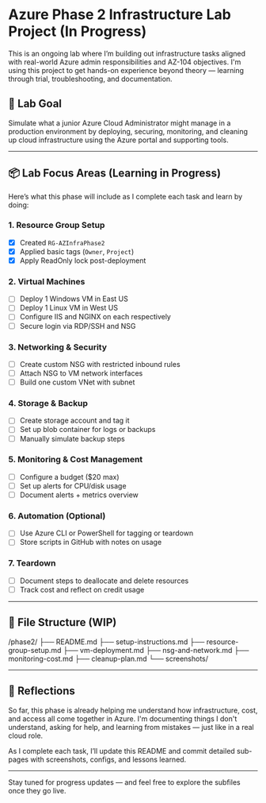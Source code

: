 # Azure Phase 2 Infrastructure Lab Project (In Progress)

This is an ongoing lab where I’m building out infrastructure tasks aligned with real-world Azure admin responsibilities and AZ-104 objectives. I'm using this project to get
hands-on experience beyond theory — learning through trial, troubleshooting, and documentation.

## 🎯 Lab Goal

Simulate what a junior Azure Cloud Administrator might manage in a production environment by deploying, securing, monitoring, and cleaning up cloud infrastructure 
using the Azure portal and supporting tools.

---

## 📦 Lab Focus Areas (Learning in Progress)

Here’s what this phase will include as I complete each task and learn by doing:

### 1. Resource Group Setup
- [x] Created `RG-AZInfraPhase2`
- [x] Applied basic tags (`Owner`, `Project`)
- [x] Apply ReadOnly lock post-deployment

### 2. Virtual Machines
- [ ] Deploy 1 Windows VM in East US  
- [ ] Deploy 1 Linux VM in West US  
- [ ] Configure IIS and NGINX on each respectively  
- [ ] Secure login via RDP/SSH and NSG

### 3. Networking & Security
- [ ] Create custom NSG with restricted inbound rules  
- [ ] Attach NSG to VM network interfaces  
- [ ] Build one custom VNet with subnet

### 4. Storage & Backup
- [ ] Create storage account and tag it  
- [ ] Set up blob container for logs or backups  
- [ ] Manually simulate backup steps

### 5. Monitoring & Cost Management
- [ ] Configure a budget ($20 max)
- [ ] Set up alerts for CPU/disk usage
- [ ] Document alerts + metrics overview

### 6. Automation (Optional)
- [ ] Use Azure CLI or PowerShell for tagging or teardown  
- [ ] Store scripts in GitHub with notes on usage

### 7. Teardown
- [ ] Document steps to deallocate and delete resources  
- [ ] Track cost and reflect on credit usage

---

## 📁 File Structure (WIP)
/phase2/
├── README.md
├── setup-instructions.md
├── resource-group-setup.md
├── vm-deployment.md
├── nsg-and-network.md
├── monitoring-cost.md
├── cleanup-plan.md
└── screenshots/

---

## 💬 Reflections

So far, this phase is already helping me understand how infrastructure, cost, and access all come together in Azure. I'm documenting things I don't understand, asking for 
help, and learning from mistakes — just like in a real cloud role.

As I complete each task, I’ll update this README and commit detailed sub-pages with screenshots, configs, and lessons learned.

---

Stay tuned for progress updates — and feel free to explore the subfiles once they go live.
